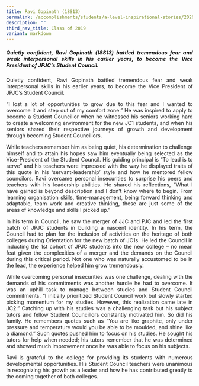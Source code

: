 ```yaml
---
title: Ravi Gopinath (18S13)
permalink: /accomplishments/students/a-level-inspirational-stories/2020/ravi/
description: ""
third_nav_title: Class of 2019
variant: markdown
---
```

<div align="justify">

<h5>Quietly confident, Ravi Gopinath (18S13) battled tremendous fear and weak interpersonal skills in his earlier years, to become the Vice President of JPJC’s Student Council.</h5>

<p>
Quietly confident, Ravi Gopinath battled tremendous fear and weak interpersonal skills in his earlier years, to become the Vice President of JPJC’s Student Council.</p>

<p>
“I lost a lot of opportunities to grow due to this fear and I wanted to overcome it and step out of my comfort zone.” He was inspired to apply to become a Student Councillor when he witnessed his seniors working hard to create a welcoming environment for the new JC1 students, and when his seniors shared their respective journeys of growth and development through becoming Student Councillors.</p>

<p>
While teachers remember him as being quiet, his determination to challenge himself and to attain his hopes saw him eventually being selected as the Vice-President of the Student Council. His guiding principal is “To lead is to serve” and his teachers were impressed with the way he displayed traits of this quote in his ‘servant-leadership’ style and how he mentored fellow councilors. Ravi overcame personal insecurities to surprise his peers and teachers with his leadership abilities. He shared his reflections, “What I have gained is beyond description and I don’t know where to begin. From learning organisation skills, time-management, being forward thinking and adaptable, team work and creative thinking, these are just some of the areas of knowledge and skills I picked up.”</p>

<p>
In his term in Council, he saw the merger of JJC and PJC and led the first batch of JPJC students in building a nascent identity. In his term, the Council had to plan for the inclusion of activities on the heritage of both colleges during Orientation for the new batch of JC1s. He led the Council in inducting the 1st cohort of JPJC students into the new college – no mean feat given the complexities of a merger and the demands on the Council during this critical period. Not one who was naturally accustomed to be in the lead, the experience helped him grow tremendously.</p>

<p>
While overcoming personal insecurities was one challenge, dealing with the demands of his commitments was another hurdle he had to overcome. It was an uphill task to manage between studies and Student Council commitments. “I initially prioritized Student Council work but slowly started picking momentum for my studies. However, this realization came late in JC2.” Catching up with his studies was a challenging task but his subject tutors and fellow Student Councillors constantly motivated him. So did his family. He remembers quotes such as “You are like graphite, only under pressure and temperature would you be able to be moulded, and shine like a diamond.” Such quotes pushed him to focus on his studies. He sought his tutors for help when needed; his tutors remember that he was determined and showed much improvement once he was able to focus on his subjects.</p>

<p>
Ravi is grateful to the college for providing its students with numerous developmental opportunities. His Student Council teachers were unanimous in recognizing his growth as a leader and how he has contributed greatly to the coming together of both colleges.</p></div>